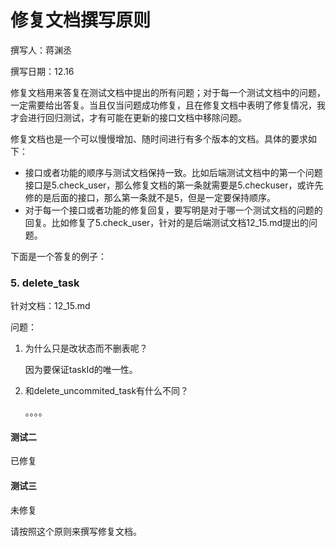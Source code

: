 # 修复文档撰写原则

撰写人：蒋渊丞

撰写日期：12.16



修复文档用来答复在测试文档中提出的所有问题；对于每一个测试文档中的问题，一定需要给出答复。当且仅当问题成功修复，且在修复文档中表明了修复情况，我才会进行回归测试，才有可能在更新的接口文档中移除问题。

修复文档也是一个可以慢慢增加、随时间进行有多个版本的文档。具体的要求如下：

- 接口或者功能的顺序与测试文档保持一致。比如后端测试文档中的第一个问题接口是5.check_user，那么修复文档的第一条就需要是5.checkuser，或许先修的是后面的接口，那么第一条就不是5，但是一定要保持顺序。
- 对于每一个接口或者功能的修复回复，要写明是对于哪一个测试文档的问题的回复。比如修复了5.check_user，针对的是后端测试文档12_15.md提出的问题。

下面是一个答复的例子：



### 5. delete_task

针对文档：12_15.md

问题：

1. 为什么只是改状态而不删表呢？

   因为要保证taskId的唯一性。

2. 和delete_uncommited_task有什么不同？

   。。。。

#### 测试二

已修复

#### 测试三

未修复



请按照这个原则来撰写修复文档。